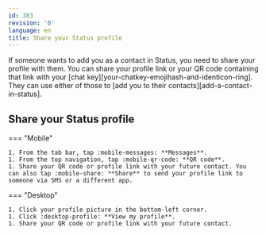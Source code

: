 ```yaml
---
id: 383
revision: '0'
language: en
title: Share your Status profile
---
```


If someone wants to add you as a contact in Status, you need to share your profile with them. You can share your profile link or your QR code containing that link with your [chat key][your-chatkey-emojihash-and-identicon-ring]. They can use either of those to [add you to their contacts][add-a-contact-in-status].

## Share your Status profile

=== "Mobile"

    1. From the tab bar, tap :mobile-messages: **Messages**.
    1. From the top navigation, tap :mobile-qr-code: **QR code**.
    1. Share your QR code or profile link with your future contact. You can also tap :mobile-share: **Share** to send your profile link to someone via SMS or a different app.

=== "Desktop"

    1. Click your profile picture in the bottom-left corner.
    1. Click :desktop-profile: **View my profile**.
    1. Share your QR code or profile link with your future contact.
